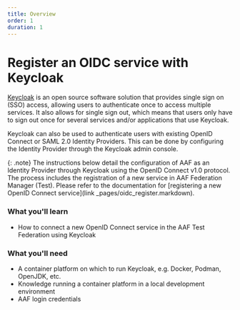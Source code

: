 ```yaml
---
title: Overview
order: 1
duration: 1
---
```


# Register an OIDC service with Keycloak

[Keycloak](https://www.keycloak.org/) is an open source software solution that provides single sign on (SSO) access, allowing users to authenticate once to access multiple services. It also allows for single sign out, which means that users only have to sign out once for several services and/or applications that use Keycloak.

Keycloak can also be used to authenticate users with existing OpenID Connect or SAML 2.0 Identity Providers. This can be done by configuring the Identity Provider through the Keycloak admin console.

{: .note}
The instructions below detail the configuration of AAF as an Identity Provider through Keycloak using the OpenID Connect v1.0 protocol. The process includes the registration of a new service in AAF Federation Manager (Test). Please refer to the documentation for [registering a new OpenID Connect service](link _pages/oidc_register.markdown).

### What you'll learn

- How to connect a new OpenID Connect service in the AAF Test Federation using Keycloak

### What you'll need

- A container platform on which to run Keycloak, e.g. Docker, Podman, OpenJDK, etc.
- Knowledge running a container platform in a local development environment
- AAF login credentials
